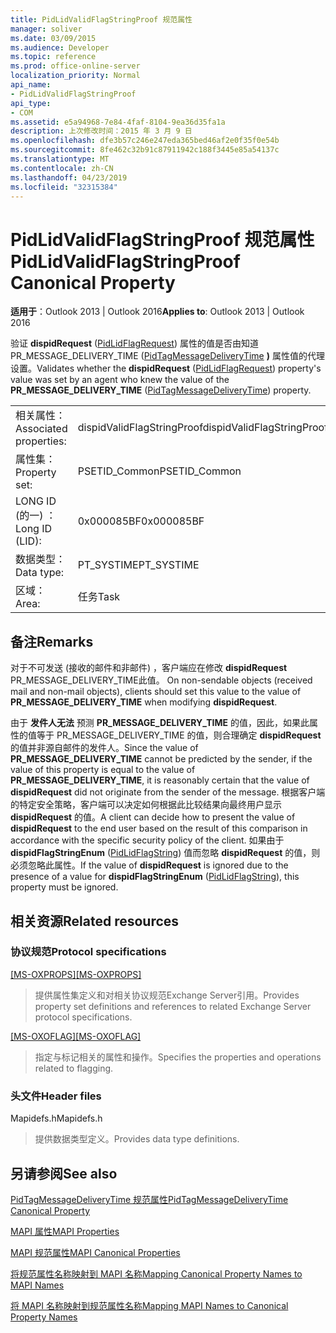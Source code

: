 ```yaml
---
title: PidLidValidFlagStringProof 规范属性
manager: soliver
ms.date: 03/09/2015
ms.audience: Developer
ms.topic: reference
ms.prod: office-online-server
localization_priority: Normal
api_name:
- PidLidValidFlagStringProof
api_type:
- COM
ms.assetid: e5a94968-7e84-4faf-8104-9ea36d35fa1a
description: 上次修改时间：2015 年 3 月 9 日
ms.openlocfilehash: dfe3b57c246e247eda365bed46af2e0f35f0e54b
ms.sourcegitcommit: 8fe462c32b91c87911942c188f3445e85a54137c
ms.translationtype: MT
ms.contentlocale: zh-CN
ms.lasthandoff: 04/23/2019
ms.locfileid: "32315384"
---
```

# <a name="pidlidvalidflagstringproof-canonical-property"></a><span data-ttu-id="24dea-103">PidLidValidFlagStringProof 规范属性</span><span class="sxs-lookup"><span data-stu-id="24dea-103">PidLidValidFlagStringProof Canonical Property</span></span>

  
  
<span data-ttu-id="24dea-104">**适用于**：Outlook 2013 | Outlook 2016</span><span class="sxs-lookup"><span data-stu-id="24dea-104">**Applies to**: Outlook 2013 | Outlook 2016</span></span> 
  
<span data-ttu-id="24dea-105">验证 **dispidRequest** ([PidLidFlagRequest](pidlidflagrequest-canonical-property.md)) 属性的值是否由知道 PR_MESSAGE_DELIVERY_TIME ([PidTagMessageDeliveryTime](pidtagmessagedeliverytime-canonical-property.md) **)** 属性值的代理设置。</span><span class="sxs-lookup"><span data-stu-id="24dea-105">Validates whether the **dispidRequest** ([PidLidFlagRequest](pidlidflagrequest-canonical-property.md)) property's value was set by an agent who knew the value of the **PR_MESSAGE_DELIVERY_TIME** ([PidTagMessageDeliveryTime](pidtagmessagedeliverytime-canonical-property.md)) property.</span></span>
  
|||
|:-----|:-----|
|<span data-ttu-id="24dea-106">相关属性：</span><span class="sxs-lookup"><span data-stu-id="24dea-106">Associated properties:</span></span>  <br/> |<span data-ttu-id="24dea-107">dispidValidFlagStringProof</span><span class="sxs-lookup"><span data-stu-id="24dea-107">dispidValidFlagStringProof</span></span>  <br/> |
|<span data-ttu-id="24dea-108">属性集：</span><span class="sxs-lookup"><span data-stu-id="24dea-108">Property set:</span></span>  <br/> |<span data-ttu-id="24dea-109">PSETID_Common</span><span class="sxs-lookup"><span data-stu-id="24dea-109">PSETID_Common</span></span>  <br/> |
|<span data-ttu-id="24dea-110">LONG ID (的一) ：</span><span class="sxs-lookup"><span data-stu-id="24dea-110">Long ID (LID):</span></span>  <br/> |<span data-ttu-id="24dea-111">0x000085BF</span><span class="sxs-lookup"><span data-stu-id="24dea-111">0x000085BF</span></span>  <br/> |
|<span data-ttu-id="24dea-112">数据类型：</span><span class="sxs-lookup"><span data-stu-id="24dea-112">Data type:</span></span>  <br/> |<span data-ttu-id="24dea-113">PT_SYSTIME</span><span class="sxs-lookup"><span data-stu-id="24dea-113">PT_SYSTIME</span></span>  <br/> |
|<span data-ttu-id="24dea-114">区域：</span><span class="sxs-lookup"><span data-stu-id="24dea-114">Area:</span></span>  <br/> |<span data-ttu-id="24dea-115">任务</span><span class="sxs-lookup"><span data-stu-id="24dea-115">Task</span></span>  <br/> |
   
## <a name="remarks"></a><span data-ttu-id="24dea-116">备注</span><span class="sxs-lookup"><span data-stu-id="24dea-116">Remarks</span></span>

<span data-ttu-id="24dea-117">对于不可发送 (接收的邮件和非邮件) ，客户端应在修改 **dispidRequest** PR_MESSAGE_DELIVERY_TIME此值。 </span><span class="sxs-lookup"><span data-stu-id="24dea-117">On non-sendable objects (received mail and non-mail objects), clients should set this value to the value of **PR_MESSAGE_DELIVERY_TIME** when modifying **dispidRequest**.</span></span>
  
<span data-ttu-id="24dea-118">由于 **发件人无法** 预测 **PR_MESSAGE_DELIVERY_TIME** 的值，因此，如果此属性的值等于 PR_MESSAGE_DELIVERY_TIME 的值，则合理确定 **dispidRequest** 的值并非源自邮件的发件人。</span><span class="sxs-lookup"><span data-stu-id="24dea-118">Since the value of **PR_MESSAGE_DELIVERY_TIME** cannot be predicted by the sender, if the value of this property is equal to the value of **PR_MESSAGE_DELIVERY_TIME**, it is reasonably certain that the value of **dispidRequest** did not originate from the sender of the message.</span></span> <span data-ttu-id="24dea-119">根据客户端的特定安全策略，客户端可以决定如何根据此比较结果向最终用户显示 **dispidRequest** 的值。</span><span class="sxs-lookup"><span data-stu-id="24dea-119">A client can decide how to present the value of **dispidRequest** to the end user based on the result of this comparison in accordance with the specific security policy of the client.</span></span> <span data-ttu-id="24dea-120">如果由于 **dispidFlagStringEnum** ([PidLidFlagString](pidlidflagstring-canonical-property.md)) 值而忽略 **dispidRequest** 的值，则必须忽略此属性。</span><span class="sxs-lookup"><span data-stu-id="24dea-120">If the value of **dispidRequest** is ignored due to the presence of a value for **dispidFlagStringEnum** ([PidLidFlagString](pidlidflagstring-canonical-property.md)), this property must be ignored.</span></span>
  
## <a name="related-resources"></a><span data-ttu-id="24dea-121">相关资源</span><span class="sxs-lookup"><span data-stu-id="24dea-121">Related resources</span></span>

### <a name="protocol-specifications"></a><span data-ttu-id="24dea-122">协议规范</span><span class="sxs-lookup"><span data-stu-id="24dea-122">Protocol specifications</span></span>

<span data-ttu-id="24dea-123">[[MS-OXPROPS]](https://msdn.microsoft.com/library/f6ab1613-aefe-447d-a49c-18217230b148%28Office.15%29.aspx)</span><span class="sxs-lookup"><span data-stu-id="24dea-123">[[MS-OXPROPS]](https://msdn.microsoft.com/library/f6ab1613-aefe-447d-a49c-18217230b148%28Office.15%29.aspx)</span></span>
  
> <span data-ttu-id="24dea-124">提供属性集定义和对相关协议规范Exchange Server引用。</span><span class="sxs-lookup"><span data-stu-id="24dea-124">Provides property set definitions and references to related Exchange Server protocol specifications.</span></span>
    
<span data-ttu-id="24dea-125">[[MS-OXOFLAG]](https://msdn.microsoft.com/library/f1e50be4-ed30-4c2a-b5cb-8ff3aaaf9b91%28Office.15%29.aspx)</span><span class="sxs-lookup"><span data-stu-id="24dea-125">[[MS-OXOFLAG]](https://msdn.microsoft.com/library/f1e50be4-ed30-4c2a-b5cb-8ff3aaaf9b91%28Office.15%29.aspx)</span></span>
  
> <span data-ttu-id="24dea-126">指定与标记相关的属性和操作。</span><span class="sxs-lookup"><span data-stu-id="24dea-126">Specifies the properties and operations related to flagging.</span></span>
    
### <a name="header-files"></a><span data-ttu-id="24dea-127">头文件</span><span class="sxs-lookup"><span data-stu-id="24dea-127">Header files</span></span>

<span data-ttu-id="24dea-128">Mapidefs.h</span><span class="sxs-lookup"><span data-stu-id="24dea-128">Mapidefs.h</span></span>
  
> <span data-ttu-id="24dea-129">提供数据类型定义。</span><span class="sxs-lookup"><span data-stu-id="24dea-129">Provides data type definitions.</span></span>
    
## <a name="see-also"></a><span data-ttu-id="24dea-130">另请参阅</span><span class="sxs-lookup"><span data-stu-id="24dea-130">See also</span></span>



[<span data-ttu-id="24dea-131">PidTagMessageDeliveryTime 规范属性</span><span class="sxs-lookup"><span data-stu-id="24dea-131">PidTagMessageDeliveryTime Canonical Property</span></span>](pidtagmessagedeliverytime-canonical-property.md)


[<span data-ttu-id="24dea-132">MAPI 属性</span><span class="sxs-lookup"><span data-stu-id="24dea-132">MAPI Properties</span></span>](mapi-properties.md)
  
[<span data-ttu-id="24dea-133">MAPI 规范属性</span><span class="sxs-lookup"><span data-stu-id="24dea-133">MAPI Canonical Properties</span></span>](mapi-canonical-properties.md)
  
[<span data-ttu-id="24dea-134">将规范属性名称映射到 MAPI 名称</span><span class="sxs-lookup"><span data-stu-id="24dea-134">Mapping Canonical Property Names to MAPI Names</span></span>](mapping-canonical-property-names-to-mapi-names.md)
  
[<span data-ttu-id="24dea-135">将 MAPI 名称映射到规范属性名称</span><span class="sxs-lookup"><span data-stu-id="24dea-135">Mapping MAPI Names to Canonical Property Names</span></span>](mapping-mapi-names-to-canonical-property-names.md)

